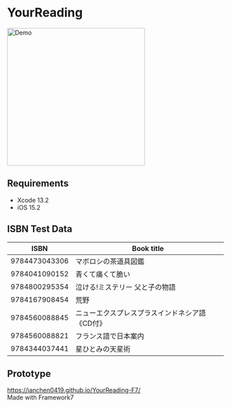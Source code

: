 # YourReading

<img src="Documentation/demo.gif" alt="Demo" width="320"/>

## Requirements
* Xcode 13.2
* iOS 15.2

## ISBN Test Data

|ISBN		        | Book title			|
|---------------|-----------------|
|9784473043306	|マボロシの茶道具図鑑|
|9784041090152	|青くて痛くて脆い    |
|9784800295354	|泣ける!ミステリー 父と子の物語|
|9784167908454	|荒野							 |
|9784560088845	|ニューエクスプレスプラスインドネシア語《CD付》|
|9784560088821 	|フランス語で日本案内 |
|9784344037441	|星ひとみの天星術    |

## Prototype
https://ianchen0419.github.io/YourReading-F7/    
Made with Framework7
